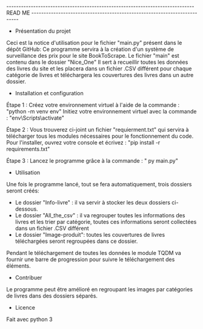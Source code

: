 -----------------------------------------------------------------------------               READ ME             -------------------------------------------------------------------------
- Présentation du projet

Ceci est la notice d'utilisation pour le fichier "main.py" présent dans le dépôt GitHub: Ce programme servira à la création d'un système de surveillance des prix pour le site BookToScrape.
Le fichier "main" est contenu dans le dossier "Nice_One"
Il sert à recueillir toutes les données des livres du site et les placera dans un fichier .CSV différent pour chaque catégorie de livres et téléchargera les couvertures des livres dans un autre dossier. 




- Installation et configuration

Étape 1 :
Créez votre environnement virtuel à l'aide de la commande : "python -m venv env"
Initiez votre environnement virtuel avec la commande : "env\Scripts\activate"

Étape 2 : 
Vous trouverez ci-joint un fichier "requierment.txt" qui servira à télécharger tous les modules nécessaires pour le fonctionnement du code.
Pour l'installer, ouvrez votre console et écrivez : "pip install -r requirements.txt"

Étape 3 :
Lancez le programme grâce à la commande : " py main.py"




- Utilisation

Une fois le programme lancé, tout se fera automatiquement, trois dossiers seront créés:
- Le dossier "Info-livre" : il va servir à stocker les deux dossiers ci-dessous.
- Le dossier "All_the_csv" : il va regrouper toutes les informations des livres et les trier par catégorie, toutes ces informations seront collectées dans un fichier .CSV différent
- Le dossier "Image-produit": toutes les couvertures de livres téléchargées seront regroupées dans ce dossier. 

Pendant le téléchargement de toutes les données le module TQDM va fournir une barre de progression pour suivre le téléchargement des éléments.



- Contribuer

Le programme peut être amélioré en regroupant les images par catégories de livres dans des dossiers séparés.


- Licence

Fait avec python 3
